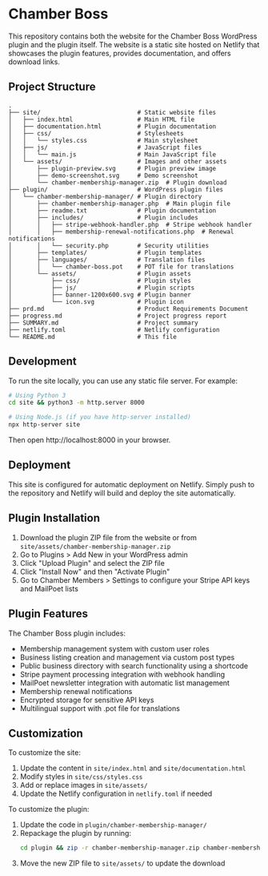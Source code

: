 # Chamber Boss

This repository contains both the website for the Chamber Boss WordPress plugin and the plugin itself. The website is a static site hosted on Netlify that showcases the plugin features, provides documentation, and offers download links.

## Project Structure

```
.
├── site/                           # Static website files
│   ├── index.html                  # Main HTML file
│   ├── documentation.html          # Plugin documentation
│   ├── css/                        # Stylesheets
│   │   └── styles.css              # Main stylesheet
│   ├── js/                         # JavaScript files
│   │   └── main.js                 # Main JavaScript file
│   └── assets/                     # Images and other assets
│       ├── plugin-preview.svg      # Plugin preview image
│       ├── demo-screenshot.svg     # Demo screenshot
│       └── chamber-membership-manager.zip  # Plugin download
├── plugin/                         # WordPress plugin files
│   └── chamber-membership-manager/ # Plugin directory
│       ├── chamber-membership-manager.php  # Main plugin file
│       ├── readme.txt              # Plugin documentation
│       ├── includes/               # Plugin includes
│       │   ├── stripe-webhook-handler.php  # Stripe webhook handler
│       │   ├── membership-renewal-notifications.php  # Renewal notifications
│       │   └── security.php        # Security utilities
│       ├── templates/              # Plugin templates
│       ├── languages/              # Translation files
│       │   └── chamber-boss.pot    # POT file for translations
│       └── assets/                 # Plugin assets
│           ├── css/                # Plugin styles
│           ├── js/                 # Plugin scripts
│           ├── banner-1200x600.svg # Plugin banner
│           └── icon.svg            # Plugin icon
├── prd.md                          # Product Requirements Document
├── progress.md                     # Project progress report
├── SUMMARY.md                      # Project summary
├── netlify.toml                    # Netlify configuration
└── README.md                       # This file
```

## Development

To run the site locally, you can use any static file server. For example:

```bash
# Using Python 3
cd site && python3 -m http.server 8000

# Using Node.js (if you have http-server installed)
npx http-server site
```

Then open http://localhost:8000 in your browser.

## Deployment

This site is configured for automatic deployment on Netlify. Simply push to the repository and Netlify will build and deploy the site automatically.

## Plugin Installation

1. Download the plugin ZIP file from the website or from `site/assets/chamber-membership-manager.zip`
2. Go to Plugins > Add New in your WordPress admin
3. Click "Upload Plugin" and select the ZIP file
4. Click "Install Now" and then "Activate Plugin"
5. Go to Chamber Members > Settings to configure your Stripe API keys and MailPoet lists

## Plugin Features

The Chamber Boss plugin includes:

- Membership management system with custom user roles
- Business listing creation and management via custom post types
- Public business directory with search functionality using a shortcode
- Stripe payment processing integration with webhook handling
- MailPoet newsletter integration with automatic list management
- Membership renewal notifications
- Encrypted storage for sensitive API keys
- Multilingual support with .pot file for translations

## Customization

To customize the site:

1. Update the content in `site/index.html` and `site/documentation.html`
2. Modify styles in `site/css/styles.css`
3. Add or replace images in `site/assets/`
4. Update the Netlify configuration in `netlify.toml` if needed

To customize the plugin:

1. Update the code in `plugin/chamber-membership-manager/`
2. Repackage the plugin by running:
   ```bash
   cd plugin && zip -r chamber-membership-manager.zip chamber-membership-manager
   ```
3. Move the new ZIP file to `site/assets/` to update the download